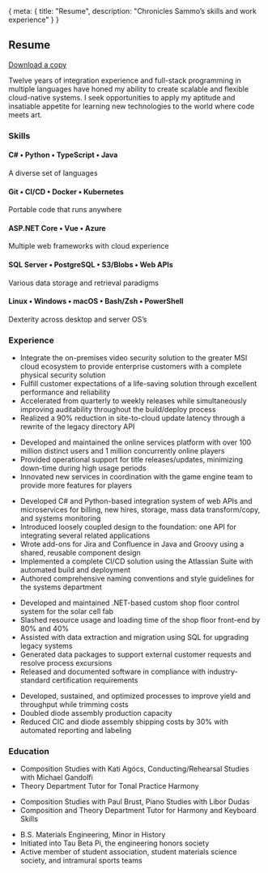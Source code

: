 <!-- Copyright © 2023 Samuel Justin Gabay
     Licensed under the GNU Affero Public License, Version 3 -->

<route>
{ meta: {
  title: "Resume",
  description: "Chronicles Sammo’s skills and work experience"
} }
</route>

<!-- lang="ts" removed for to fix builds breaking with unplugin-vue-markdown -->
<script setup>
import SkillsSection from "@main/components/SkillsSection.vue";
import HeaderWithContent from "@shared/components/HeaderWithContent.vue";
import ExperienceSection from "@main/components/ExperienceSection.vue";
</script>

<HeaderWithContent>
<h2> Resume </h2>
<a href="__ASSETS_BASE_URL/SGabay_Resume.pdf">Download a copy</a>
</HeaderWithContent>

Twelve years of integration experience and full-stack programming in multiple languages have honed my ability to create scalable and flexible cloud-native systems. I seek opportunities to apply my aptitude and insatiable appetite for learning new technologies to the world where code meets art.

<section>

### Skills

<SkillsSection>
<template #icons>
  <img src="/icons/C_Sharp_wordmark.svg" />
  <img src="/icons/Python-logo-notext.svg" />
  <img src="/icons/ts-logo-128.svg" />
  <img src="/icons/Java_programming_language_logo.svg" />
</template>

#### C# • Python • TypeScript • Java

A diverse set of languages
</SkillsSection>

<SkillsSection>
<template #icons>
  <img src="/icons/Git-Icon-1788C.svg" />
  <img src="/icons/gh-actions.png" />
  <img src="/icons/Moby-logo.png" />
  <img src="/icons/k8s-logo.svg" />
</template>

#### Git • CI/CD • Docker • Kubernetes

Portable code that runs anywhere
</SkillsSection>

<SkillsSection>
<template #icons>
  <img src="/icons/logo_ASP.NET_RGB_square-negative.svg" />
  <img src="/icons/Vue-logo.svg" />
  <img src="/icons/Azure-logo.svg" />
</template>

#### ASP.NET Core • Vue • Azure

Multiple web frameworks with cloud experience
</SkillsSection>

<SkillsSection>
<template #icons>
  <img src="/icons/sql.svg" />
  <img src="/icons/PostgreSQL_logo.3colors.svg" />
  <img src="/icons/s3-logo.png" />
  <img src="/icons/Swagger-logo.png" />
</template>

#### SQL Server • PostgreSQL • S3/Blobs • Web APIs

Various data storage and retrieval paradigms
</SkillsSection>

<SkillsSection>
<template #icons>
  <img src="/icons/Tux.svg" />
  <img src="/icons/Windows-logo.svg" />
  <img src="/icons/Finder_icon.png" />
  <img src="/icons/bash_logo.svg" />
  <img src="/icons/ps_black_128.svg" />
</template>

#### Linux • Windows • macOS • Bash/Zsh • PowerShell

Dexterity across desktop and server OS’s
</SkillsSection>
</section>

<section>

### Experience

<ExperienceSection>
<template #header>

  #### 2023 – present

  <a href="https://www.avigilon.com/">

  #### Avigilon, a Motorola Solutions company
  </a>

  #### Somerville, MA
  #### Senior Developer, Unity Cloud Video
</template>

* Integrate the on-premises video security solution to the greater MSI cloud ecosystem to provide enterprise customers with a complete physical security solution
* Fulfill customer expectations of a life-saving solution through excellent performance and reliability
* Accelerated from quarterly to weekly releases while simultaneously improving auditability throughout the build/deploy process
* Realized a 90% reduction in site-to-cloud update latency through a rewrite of the legacy directory API
</ExperienceSection>

<ExperienceSection>
<template #header>

  #### 2022
  <a href="https://www.rockstargames.com/">

  #### Rockstar Games
  </a>

  #### Andover, MA
  #### Software Engineer, Social Club Services
</template>

* Developed and maintained the online services platform with over 100 million distinct users and 1 million
concurrently online players
* Provided operational support for title releases/updates, minimizing down-time during high usage periods
* Innovated new services in coordination with the game engine team to provide more features for players
</ExperienceSection>

<ExperienceSection>
<template #header>

  #### 2017 – 2022
  <a href="https://www.wgbh.org">

  #### WGBH Educational Foundation
  </a>

  #### Boston, MA
  #### Senior Software Developer/Integrations Architect
</template>

* Developed C# and Python-based integration system of web APIs and microservices for billing, new hires, storage, mass data transform/copy, and systems monitoring
*  Introduced loosely coupled design to the foundation: one API for integrating several related applications
* Wrote add-ons for Jira and Confluence in Java and Groovy using a shared, reusable component design
* Implemented a complete CI/CD solution using the Atlassian Suite with automated build and deployment
* Authored comprehensive naming conventions and style guidelines for the systems department
</ExperienceSection>

<ExperienceSection>
<template #header>

  #### 2010 – 2014
  <a href="https://web.archive.org/web/20141022145017/http://www.emcore.com/">

  #### Emcore Corporation
  </a>

  #### Albuquerque, NM
  #### Senior Applications Developer/Consultant
</template>

* Developed and maintained .NET-based custom shop floor control system for the solar cell fab
* Slashed resource usage and loading time of the shop floor front-end by 80% and 40%
* Assisted with data extraction and migration using SQL for upgrading legacy systems
* Generated data packages to support external customer requests and resolve process excursions
* Released and documented software in compliance with industry-standard certification requirements
</ExperienceSection>

<ExperienceSection>
<template #header>

  #### 2008 – 2010
  <a href="https://web.archive.org/web/20141006023739/http://www.emcore.com/space-photovoltaics/">

  #### Emcore Solar Power, Inc.
  </a>

  #### Albuquerque, NM
  #### Production Engineering Lead
</template>

* Developed, sustained, and optimized processes to improve yield and throughput while trimming costs
* Doubled diode assembly production capacity
* Reduced CIC and diode assembly shipping costs by 30% with automated reporting and labeling
</ExperienceSection>
</section>

<section>

### Education

<ExperienceSection>
<template #header>

  #### 2015 – 2016
  <a href="https://necmusic.edu/">

  #### New England Conservatory
  </a>

  #### Boston, MA
</template>

* Composition Studies with Kati Agócs, Conducting/Rehearsal Studies with Michael Gandolfi
* Theory Department Tutor for Tonal Practice Harmony
</ExperienceSection>

<ExperienceSection>
<template #header>

  #### 2012 – 2015
  <a href="https://longy.edu/">

  #### Longy School of Music
  </a>

  #### Cambridge, MA
</template>

* Composition Studies with Paul Brust, Piano Studies with Libor Dudas
* Composition and Theory Department Tutor for Harmony and Keyboard Skills
</ExperienceSection>

<ExperienceSection>
<template #header>

  #### 2002 – 2007
  <a href="https://www.nmt.edu/">

  #### New Mexico Institute of Mining and Technology
  </a>

  #### Socorro, NM
</template>

* B.S. Materials Engineering, Minor in History
* Initiated into Tau Beta Pi, the engineering honors society
* Active member of student association, student materials science society, and intramural sports teams
</ExperienceSection>
</section>
